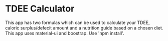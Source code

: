 ﻿<h1>TDEE Calculator</h1>
This app has two formulas which can be used to calculate your TDEE, caloric surplus/defecit amount and a nutrition guide based on a chosen diet.
<br />
This app uses material-ui and boostrap. Use 'npm install'.